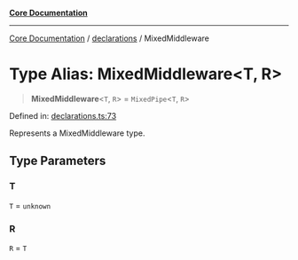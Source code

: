 [**Core Documentation**](../../README.md)

***

[Core Documentation](../../README.md) / [declarations](../README.md) / MixedMiddleware

# Type Alias: MixedMiddleware\<T, R\>

> **MixedMiddleware**\<`T`, `R`\> = `MixedPipe`\<`T`, `R`\>

Defined in: [declarations.ts:73](https://github.com/stonemjs/core/blob/85781fe5b87769612839dd6b850ba45186d357fa/src/declarations.ts#L73)

Represents a MixedMiddleware type.

## Type Parameters

### T

`T` = `unknown`

### R

`R` = `T`
